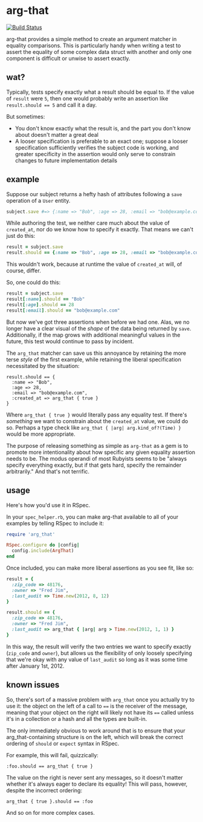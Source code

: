 # arg-that

[![Build Status](https://travis-ci.org/testdouble/arg-that.png?branch=master)](https://travis-ci.org/testdouble/arg-that)

arg-that provides a simple method to create an argument matcher in equality comparisons. This is particularly handy when writing a test to assert the equality of some complex data struct with another and only one component is difficult or unwise to assert exactly.

## wat?

Typically, tests specify exactly what a result should be equal to. If the value of `result` were `5`, then one would probably write an assertion like `result.should == 5` and call it a day.

But sometimes:

* You don't know exactly what the result is, and the part you don't know about doesn't matter a great deal
* A looser specification is preferable to an exact one; suppose a looser specification sufficiently verifies the subject code is working, and greater specificity in the assertion would only serve to constrain changes to future implementation details

## example

Suppose our subject returns a hefty hash of attributes following a `save` operation of a `User` entity.

``` ruby
subject.save #=> {:name => "Bob", :age => 28, :email => "bob@example.com" :created_at => 2013-07-18 21:40:58 -0400}
```

While authoring the test, we neither care much about the value of `created_at`, nor do we know how to specify it exactly. That means we can't just do this:

``` ruby
result = subject.save
result.should == {:name => "Bob", :age => 28, :email => "bob@example.com" :created_at => 2013-07-18 21:40:58 -0400}
```

This wouldn't work, because at runtime the value of `created_at` will, of course, differ.

So, one could do this:

``` ruby
result = subject.save
result[:name].should == "Bob"
result[:age].should == 28
result[:email].should == "bob@example.com"
```

But now we've got three assertions when before we had one. Alas, we no longer have a clear visual of the *shape* of the data being returned by `save`. Additionally, if the map grows with additional meaningful values in the future, this test would continue to pass by incident.

The `arg_that` matcher can save us this annoyance by retaining the more terse *style* of the first example, while retaining the liberal specification necessitated by the situation:

```
result.should == {
  :name => "Bob",
  :age => 28,
  :email => "bob@example.com",
  :created_at => arg_that { true }
}
```

Where `arg_that { true }` would literally pass any equality test. If there's *something* we want to constrain about the `created_at` value, we could do so. Perhaps a type check like `arg_that { |arg| arg.kind_of?(Time) }` would be more appropriate.

The purpose of releasing something as simple as `arg-that` as a gem is to promote more intentionality about how specific any given equality assertion needs to be. The modus operandi of most Rubyists seems to be "always specify everything exactly, but if that gets hard, specify the remainder arbitrarily." And that's not terrific.

## usage

Here's how you'd use it in RSpec.

In your `spec_helper.rb`, you can make arg-that available to all of your examples by telling RSpec to include it:

``` ruby
require 'arg_that'

RSpec.configure do |config|
  config.include(ArgThat)
end
```

Once included, you can make more liberal assertions as you see fit, like so:

``` ruby
result = {
  :zip_code => 48176,
  :owner => "Fred Jim",
  :last_audit => Time.new(2012, 8, 12)
}

result.should == {
  :zip_code => 48176,
  :owner => "Fred Jim",
  :last_audit => arg_that { |arg| arg > Time.new(2012, 1, 1) }
}
```

In this way, the result will verify the two entries we want to specify exactly (`zip_code` and `owner`), but allows us the flexibility of only loosely specifying that we're okay with any value of `last_audit` so long as it was some time after January 1st, 2012.

## known issues

So, there's sort of a massive problem with `arg_that` once you actually try to use it: the object on the left of a call to `==` is the receiver of the message, meaning that your object on the right will likely not have its `==` called unless it's in a collection or a hash and all the types are built-in.

The only immediately obvious to work around that is to ensure that your arg_that-containing structure is on the left, which will break the correct ordering of `should` or `expect` syntax in RSpec.

For example, this will fail, quizzically:

```
:foo.should == arg_that { true }
```

The value on the right is never sent any messages, so it doesn't matter whether it's always eager to declare its equality! This will pass, however, despite the incorrect ordering:

```
arg_that { true }.should == :foo
```

And so on for more complex cases.
